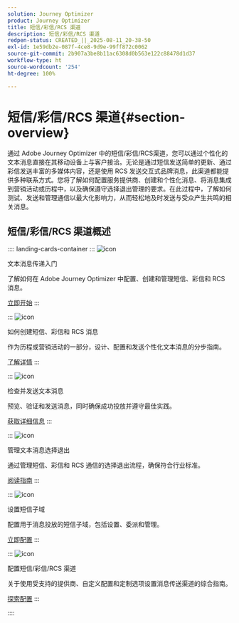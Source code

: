 ```yaml
---
solution: Journey Optimizer
product: Journey Optimizer
title: 短信/彩信/RCS 渠道
description: 短信/彩信/RCS 渠道
redpen-status: CREATED_||_2025-08-11_20-38-50
exl-id: 1e59db2e-087f-4ce8-9d9e-99ff872c0062
source-git-commit: 2b907a3be8b11ac6308d0b563e122c88478d1d37
workflow-type: ht
source-wordcount: '254'
ht-degree: 100%

---
```


# 短信/彩信/RCS 渠道{#section-overview}

通过 Adobe Journey Optimizer 中的短信/彩信/RCS渠道，您可以通过个性化的文本消息直接在其移动设备上与客户接洽。无论是通过短信发送简单的更新、通过彩信发送丰富的多媒体内容，还是使用 RCS 发送交互式品牌消息，此渠道都能提供多种联系方式。您将了解如何配置服务提供商、创建和个性化消息、将消息集成到营销活动或历程中，以及确保遵守选择退出管理的要求。在此过程中，了解如何测试、发送和管理通信以最大化影响力，从而轻松地及时发送与受众产生共鸣的相关消息。

## 短信/彩信/RCS 渠道概述

:::: landing-cards-container
:::
![icon](https://cdn.experienceleague.adobe.com/icons/circle-play.svg?lang=zh-Hans)

文本消息传递入门

了解如何在 Adobe Journey Optimizer 中配置、创建和管理短信、彩信和 RCS 消息。

[立即开始](../using/sms/get-started-sms.md)
:::

:::
![icon](https://cdn.experienceleague.adobe.com/icons/list-check.svg?lang=zh-Hans)

如何创建短信、彩信和 RCS 消息

作为历程或营销活动的一部分，设计、配置和发送个性化文本消息的分步指南。

[了解详情](../using/sms/create-sms.md)
:::

:::
![icon](https://cdn.experienceleague.adobe.com/icons/list-check.svg?lang=zh-Hans)

检查并发送文本消息

预览、验证和发送消息，同时确保成功投放并遵守最佳实践。

[获取详细信息](../using/sms/send-sms.md)
:::

:::
![icon](https://cdn.experienceleague.adobe.com/icons/shield-halved.svg?lang=zh-Hans)

管理文本消息选择退出

通过管理短信、彩信和 RCS 通信的选择退出流程，确保符合行业标准。

[阅读指南](../using/sms/sms-opt-out.md)
:::

:::
![icon](https://cdn.experienceleague.adobe.com/icons/gear.svg?lang=zh-Hans)

设置短信子域

配置用于消息投放的短信子域，包括设置、委派和管理。

[立即配置](../using/sms/sms-subdomains.md)
:::

:::
![icon](https://cdn.experienceleague.adobe.com/icons/code-branch.svg?lang=zh-Hans)

配置短信/彩信/RCS 渠道

关于使用受支持的提供商、自定义配置和定制选项设置消息传送渠道的综合指南。

[探索配置](configure-sms-landing-page.md)
:::

::::
